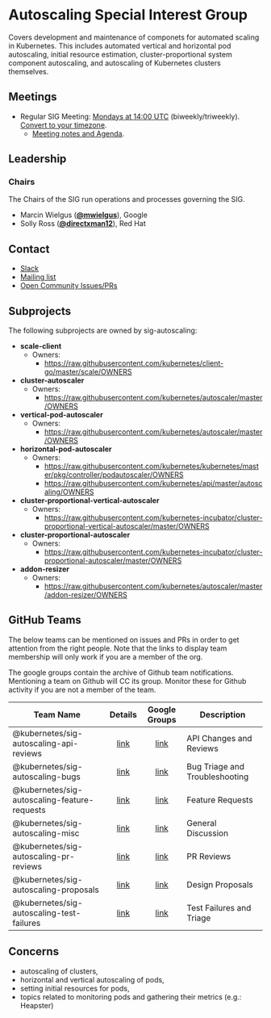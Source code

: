 <!---
This is an autogenerated file!

Please do not edit this file directly, but instead make changes to the
sigs.yaml file in the project root.

To understand how this file is generated, see https://git.k8s.io/community/generator/README.md
--->
# Autoscaling Special Interest Group

Covers development and maintenance of componets for automated scaling in Kubernetes.  This includes automated vertical and horizontal pod autoscaling, initial resource estimation, cluster-proportional system component autoscaling, and autoscaling of Kubernetes clusters themselves.

## Meetings
* Regular SIG Meeting: [Mondays at 14:00 UTC](https://docs.google.com/document/d/1FQx0BPlkkl1Bn0c9ocVBxYIKojpmrS1CFP5h0DI68AE/edit) (biweekly/triweekly). [Convert to your timezone](http://www.thetimezoneconverter.com/?t=14:00&tz=UTC).
  * [Meeting notes and Agenda](https://docs.google.com/document/d/1RvhQAEIrVLHbyNnuaT99-6u9ZUMp7BfkPupT2LAZK7w/edit).

## Leadership

### Chairs
The Chairs of the SIG run operations and processes governing the SIG.

* Marcin Wielgus (**[@mwielgus](https://github.com/mwielgus)**), Google
* Solly Ross (**[@directxman12](https://github.com/directxman12)**), Red Hat

## Contact
* [Slack](https://kubernetes.slack.com/messages/sig-autoscaling)
* [Mailing list](https://groups.google.com/forum/#!forum/kubernetes-sig-autoscaling)
* [Open Community Issues/PRs](https://github.com/kubernetes/community/labels/sig%2Fautoscaling)

## Subprojects

The following subprojects are owned by sig-autoscaling:
- **scale-client**
  - Owners:
    - https://raw.githubusercontent.com/kubernetes/client-go/master/scale/OWNERS
- **cluster-autoscaler**
  - Owners:
    - https://raw.githubusercontent.com/kubernetes/autoscaler/master/OWNERS
- **vertical-pod-autoscaler**
  - Owners:
    - https://raw.githubusercontent.com/kubernetes/autoscaler/master/OWNERS
- **horizontal-pod-autoscaler**
  - Owners:
    - https://raw.githubusercontent.com/kubernetes/kubernetes/master/pkg/controller/podautoscaler/OWNERS
    - https://raw.githubusercontent.com/kubernetes/api/master/autoscaling/OWNERS
- **cluster-proportional-vertical-autoscaler**
  - Owners:
    - https://raw.githubusercontent.com/kubernetes-incubator/cluster-proportional-vertical-autoscaler/master/OWNERS
- **cluster-proportional-autoscaler**
  - Owners:
    - https://raw.githubusercontent.com/kubernetes-incubator/cluster-proportional-autoscaler/master/OWNERS
- **addon-resizer**
  - Owners:
    - https://raw.githubusercontent.com/kubernetes/autoscaler/master/addon-resizer/OWNERS

## GitHub Teams

The below teams can be mentioned on issues and PRs in order to get attention from the right people.
Note that the links to display team membership will only work if you are a member of the org.

The google groups contain the archive of Github team notifications.
Mentioning a team on Github will CC its group.
Monitor these for Github activity if you are not a member of the team.

| Team Name | Details | Google Groups | Description |
| --------- |:-------:|:-------------:|  ----------- |
| @kubernetes/sig-autoscaling-api-reviews | [link](https://github.com/orgs/kubernetes/teams/sig-autoscaling-api-reviews) | [link](https://groups.google.com/forum/#!forum/kubernetes-sig-autoscaling-api-reviews) | API Changes and Reviews |
| @kubernetes/sig-autoscaling-bugs | [link](https://github.com/orgs/kubernetes/teams/sig-autoscaling-bugs) | [link](https://groups.google.com/forum/#!forum/kubernetes-sig-autoscaling-bugs) | Bug Triage and Troubleshooting |
| @kubernetes/sig-autoscaling-feature-requests | [link](https://github.com/orgs/kubernetes/teams/sig-autoscaling-feature-requests) | [link](https://groups.google.com/forum/#!forum/kubernetes-sig-autoscaling-feature-requests) | Feature Requests |
| @kubernetes/sig-autoscaling-misc | [link](https://github.com/orgs/kubernetes/teams/sig-autoscaling-misc) | [link](https://groups.google.com/forum/#!forum/kubernetes-sig-autoscaling-misc) | General Discussion |
| @kubernetes/sig-autoscaling-pr-reviews | [link](https://github.com/orgs/kubernetes/teams/sig-autoscaling-pr-reviews) | [link](https://groups.google.com/forum/#!forum/kubernetes-sig-autoscaling-pr-reviews) | PR Reviews |
| @kubernetes/sig-autoscaling-proposals | [link](https://github.com/orgs/kubernetes/teams/sig-autoscaling-proposals) | [link](https://groups.google.com/forum/#!forum/kubernetes-sig-autoscaling-proposals) | Design Proposals |
| @kubernetes/sig-autoscaling-test-failures | [link](https://github.com/orgs/kubernetes/teams/sig-autoscaling-test-failures) | [link](https://groups.google.com/forum/#!forum/kubernetes-sig-autoscaling-test-failures) | Test Failures and Triage |

<!-- BEGIN CUSTOM CONTENT -->
## Concerns
* autoscaling of clusters,
* horizontal and vertical autoscaling of pods,
* setting initial resources for pods,
* topics related to monitoring pods and gathering their metrics (e.g.: Heapster)
<!-- END CUSTOM CONTENT -->
